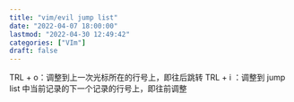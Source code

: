 ```yaml
---
title: "vim/evil jump list"
date: "2022-04-07 18:00:00"
lastmod: "2022-04-30 12:49:42"
categories: ["VIm"]
draft: false
---
```


TRL + o：调整到上一次光标所在的行号上，即往后跳转
TRL + i ：调整到 jump list 中当前记录的下一个记录的行号上，即往前调整